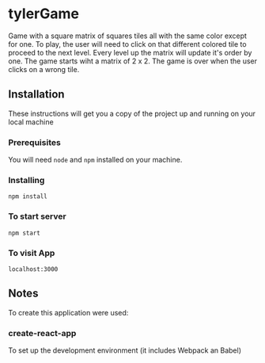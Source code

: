 # tylerGame
Game with a square matrix of squares tiles all with the same color except for one. To play, the user will need to click on that different colored tile to proceed to the next level. Every level up the matrix will update it's order by one.
The game starts wiht a matrix of 2 x 2.
The game is over when the user clicks on a wrong tile.

## Installation
These instructions will get you a copy of the project up and running on your local machine

### Prerequisites
You will need `node` and `npm` installed on your machine.

### Installing
```
npm install
```

### To start server
```
npm start
```

### To visit App
```
localhost:3000
```

## Notes
To create this application were used:

### create-react-app
To set up the development environment (it includes Webpack an Babel)
